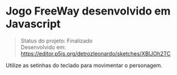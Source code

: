 
# Jogo FreeWay desenvolvido em Javascript

> Status do projeto: Finalizado <br />
> Desenvolvido em: https://editor.p5js.org/detrozleonardo/sketches/XBlJOh2TC

Utilize as setinhas do teclado para movimentar o personagem.
